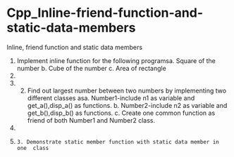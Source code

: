 # Cpp_Inline-friend-function-and-static-data-members
Inline, friend function and static data members
1. Implement inline function for the following programsa. Square of the number b. Cube of the number c. Area of rectangle
2. 
3.   2. Find out largest number between two numbers by implementing two  different classes asa. Number1-include n1 as variable and get_a(),disp_a() as  functions. b. Number2-include n2 as variable and get_b(),disp_b() as  functions. c. Create one common function as friend of both Number1 and  Number2 class.
4.   
5.     3. Demonstrate static member function with static data member in one  class
